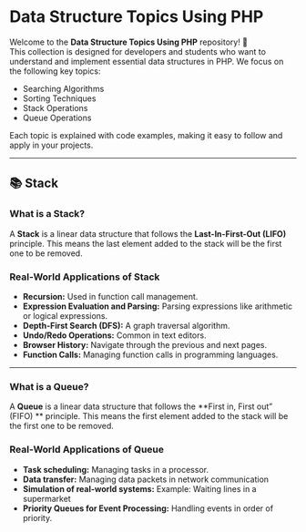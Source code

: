 # Data Structure Topics Using PHP

Welcome to the **Data Structure Topics Using PHP** repository! 🎉  
This collection is designed for developers and students who want to understand and implement essential data structures in PHP. We focus on the following key topics:

- Searching Algorithms
- Sorting Techniques
- Stack Operations
- Queue Operations

Each topic is explained with code examples, making it easy to follow and apply in your projects.

---



## 📚 Stack

### What is a Stack?

A **Stack** is a linear data structure that follows the **Last-In-First-Out (LIFO)** principle. This means the last element added to the stack will be the first one to be removed.

### Real-World Applications of Stack

- **Recursion:** Used in function call management.
- **Expression Evaluation and Parsing:** Parsing expressions like arithmetic or logical expressions.
- **Depth-First Search (DFS):** A graph traversal algorithm.
- **Undo/Redo Operations:** Common in text editors.
- **Browser History:** Navigate through the previous and next pages.
- **Function Calls:** Managing function calls in programming languages.

---


### What is a Queue?

A **Queue** is a linear data structure that follows the **First in, First out” (FIFO) ** principle. This means the first element added to the stack will be the first one to be removed.


### Real-World Applications of Queue
- **Task scheduling:** Managing tasks in a processor.
- **Data transfer:** Managing data packets in network communication
- **Simulation of real-world systems:** Example: Waiting lines in a supermarket
- **Priority Queues for Event Processing:**  Handling events in order of priority.